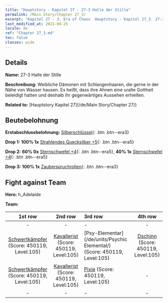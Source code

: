```yaml
---
title: "Hauptstory - Kapitel 27 - 27-3 Halle der Stille"
permalink: /Main Story/Chapter 27_3/
excerpt: "Kapitel 27 - 3. Era of Chaos  Hauptstory - Kapitel 27_3. 27-3 Halle der Stille"
last_modified_at: 2021-04-25
locale: de
ref: "Chapter 27_3.md"
toc: false
classes: wide
---
```


## Details

 **Name:** 27-3 Halle der Stille

 **Beschreibung:** Weibliche Dämonen mit Schlangenhaaren, die gerne in der Nähe von Wasser hausen. Es heißt, dass ihre Ahnen eine uralte Gottheit beleidigt hatten und deshalb ihr gegenwärtiges Aussehen erhielten.

 **Related to:** [Hauptstory Kapitel 27](/de/Main Story/Chapter 27/)

## Beutebelohnung

 **Erstabschlussbelohnung:** [Silberschlüssel](/ItemsDE/con_693/){: .btn .btn--era3}

 **Drop 1:** **100% 1x** [Strahlendes Quecksilber +5](/ItemsDE/mat_98/){: .btn .btn--era5}

 **Drop 2:** **60% 0x** [Sternschwefel +4](/ItemsDE/mat_92/){: .btn .btn--era5}, **40% 1x** [Sternschwefel +4](/ItemsDE/mat_92/){: .btn .btn--era5}

 **Drop 3:** **100% 1x** [Zauberspruchrollen](/ItemsDE/con_694/){: .btn .btn--era3}


## Fight against Team
 **Hero:** h_Adelaide

 **Team:**


  | 1st row | 2nd row | 3rd row | 4th row |
  |:----:|:----:|:----|:----:|
  | - | - | - | - |
  | [Schwertkämpfer](/de/units/Swordsman/) (Score: 450119, Level:105)  | [Kavallerist](/de/units/Cavalier/) (Score: 450119, Level:105)  | [Psy-Elementar](/de/units/Psychic Elemental/) (Score: 450119, Level:105)  | [Dschinn](/de/units/Genie/) (Score: 450119, Level:105)  |
  | [Schwertkämpfer](/de/units/Swordsman/) (Score: 450119, Level:105)  | [Kavallerist](/de/units/Cavalier/) (Score: 450119, Level:105)  | [Pixie](/de/units/Sprite/) (Score: 450119, Level:105)  | - |
  | - | - | - | - |


